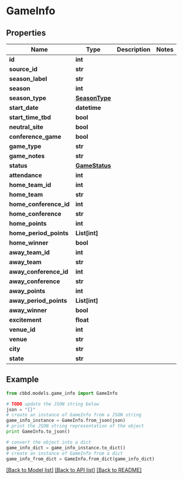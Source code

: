 # GameInfo


## Properties
Name | Type | Description | Notes
------------ | ------------- | ------------- | -------------
**id** | **int** |  | 
**source_id** | **str** |  | 
**season_label** | **str** |  | 
**season** | **int** |  | 
**season_type** | [**SeasonType**](SeasonType.md) |  | 
**start_date** | **datetime** |  | 
**start_time_tbd** | **bool** |  | 
**neutral_site** | **bool** |  | 
**conference_game** | **bool** |  | 
**game_type** | **str** |  | 
**game_notes** | **str** |  | 
**status** | [**GameStatus**](GameStatus.md) |  | 
**attendance** | **int** |  | 
**home_team_id** | **int** |  | 
**home_team** | **str** |  | 
**home_conference_id** | **int** |  | 
**home_conference** | **str** |  | 
**home_points** | **int** |  | 
**home_period_points** | **List[int]** |  | 
**home_winner** | **bool** |  | 
**away_team_id** | **int** |  | 
**away_team** | **str** |  | 
**away_conference_id** | **int** |  | 
**away_conference** | **str** |  | 
**away_points** | **int** |  | 
**away_period_points** | **List[int]** |  | 
**away_winner** | **bool** |  | 
**excitement** | **float** |  | 
**venue_id** | **int** |  | 
**venue** | **str** |  | 
**city** | **str** |  | 
**state** | **str** |  | 

## Example

```python
from cbbd.models.game_info import GameInfo

# TODO update the JSON string below
json = "{}"
# create an instance of GameInfo from a JSON string
game_info_instance = GameInfo.from_json(json)
# print the JSON string representation of the object
print GameInfo.to_json()

# convert the object into a dict
game_info_dict = game_info_instance.to_dict()
# create an instance of GameInfo from a dict
game_info_from_dict = GameInfo.from_dict(game_info_dict)
```
[[Back to Model list]](../README.md#documentation-for-models) [[Back to API list]](../README.md#documentation-for-api-endpoints) [[Back to README]](../README.md)


